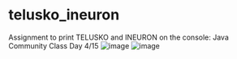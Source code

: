 # telusko_ineuron
Assignment to print TELUSKO and INEURON on the console: Java Community Class Day 4/15
![image](https://user-images.githubusercontent.com/46291951/174484263-c928c71b-6a3f-4bac-b2d2-dccff2f09b4e.png)
![image](https://user-images.githubusercontent.com/46291951/174484303-72238035-2955-421e-bc32-95c74da958ba.png)
